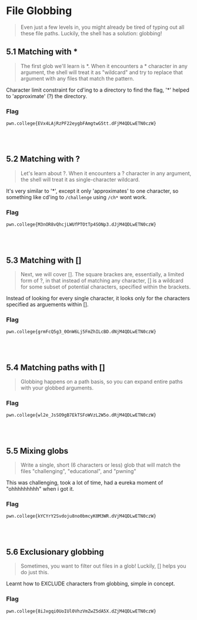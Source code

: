 # File Globbing
>Even just a few levels in, you might already be tired of typing out all these file paths. Luckily, the shell has a solution: globbing!

## 5.1 Matching with *
>The first glob we'll learn is *. When it encounters a * character in any argument, the shell will treat it as "wildcard" and try to replace that argument with any files that match the pattern.

Character limit constraint for cd'ing to a directory to find the flag, '*' helped to 'approximate' (?) the directory.

### Flag
```
pwn.college{EVx4LAjRzPF22eygbFAmgtwG5tt.dFjM4QDLwETN0czW}
```
<br>
<br>

## 5.2 Matching with ?
>Let's learn about ?. When it encounters a ? character in any argument, the shell will treat it as single-character wildcard.

It's very similar to '*', except it only 'approximates' to one character, so something like cd'ing to ```/challenge``` using ```/ch*``` wont work.
### Flag
```
pwn.college{M3nOR8vQhcjLWUfPTOtTp4SONp3.dJjM4QDLwETN0czW}
```
<br>
<br>

## 5.3 Matching with []
> Next, we will cover []. The square brackes are, essentially, a limited form of ?, in that instead of matching any character, [] is a wildcard for some subset of potential characters, specified within the brackets.

Instead of looking for every single character, it looks only for the characters specified as arguements within [].

### Flag
```
pwn.college{grmFcQ5g3_0OnW6Lj5FmZhILcBD.dNjM4QDLwETN0czW}
```
<br>
<br>

## 5.4 Matching paths with []
>Globbing happens on a path basis, so you can expand entire paths with your globbed arguments.



### Flag
```
pwn.college{wl2e_JsSO9gB7EkTSFoWVzL2W5o.dRjM4QDLwETN0czW}
```
<br>
<br>

## 5.5 Mixing globs
>Write a single, short (6 characters or less) glob that will match the files "challenging", "educational", and "pwning"

This was challenging, took a lot of time, had a eureka moment of "ohhhhhhhhh" when i got it.

### Flag
```
pwn.college{kYCYrY2Svdoju8no0bmcyK0M3WR.dVjM4QDLwETN0czW}
```
<br>
<br>


## 5.6 Exclusionary globbing
>Sometimes, you want to filter out files in a glob! Luckily, [] helps you do just this.

Learnt how to EXCLUDE characters from globbing, simple in concept.

### Flag
```
pwn.college{8iJxgqi0UoIUl0VhzVmZwZ5dA5X.dZjM4QDLwETN0czW}
```





